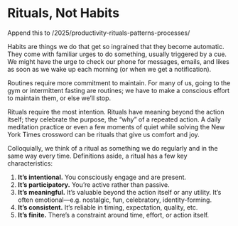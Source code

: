 # Rituals, Not Habits

Append this to
/2025/productivity-rituals-patterns-processes/

Habits are things we do that get so ingrained that they become automatic. They come with familiar urges to do something, usually triggered by a cue. We might have the urge to check our phone for messages, emails, and likes as soon as we wake up each morning (or when we get a notification). 

Routines require more commitment to maintain. For many of us, going to the gym or intermittent fasting are routines; we have to make a conscious effort to maintain them, or else we’ll stop. 

Rituals require the most intention. Rituals have meaning beyond the action itself; they celebrate the purpose, the “why” of a repeated action. A daily meditation practice or even a few moments of quiet while solving the New York Times crossword can be rituals that give us comfort and joy. 

Colloquially, we think of a ritual as something we do regularly and in the same way every time. Definitions aside, a ritual has a few key characteristics:

1. **It’s intentional.** You consciously engage and are present. 
2. **It’s participatory.** You’re active rather than passive.
3. **It’s meaningful.** It’s valuable beyond the action itself or any utility. It’s often emotional—e.g. nostalgic, fun, celebratory, identity-forming.
4. **It’s consistent.** It’s reliable in timing, expectation, quality, etc.
5. **It’s finite.** There’s a constraint around time, effort, or action itself.